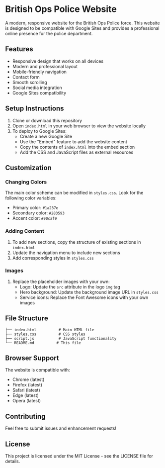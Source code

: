 # British Ops Police Website

A modern, responsive website for the British Ops Police force. This website is designed to be compatible with Google Sites and provides a professional online presence for the police department.

## Features

- Responsive design that works on all devices
- Modern and professional layout
- Mobile-friendly navigation
- Contact form
- Smooth scrolling
- Social media integration
- Google Sites compatibility

## Setup Instructions

1. Clone or download this repository
2. Open `index.html` in your web browser to view the website locally
3. To deploy to Google Sites:
   - Create a new Google Site
   - Use the "Embed" feature to add the website content
   - Copy the contents of `index.html` into the embed section
   - Add the CSS and JavaScript files as external resources

## Customization

### Changing Colors
The main color scheme can be modified in `styles.css`. Look for the following color variables:
- Primary color: `#1a237e`
- Secondary color: `#283593`
- Accent color: `#90caf9`

### Adding Content
1. To add new sections, copy the structure of existing sections in `index.html`
2. Update the navigation menu to include new sections
3. Add corresponding styles in `styles.css`

### Images
1. Replace the placeholder images with your own:
   - Logo: Update the `src` attribute in the logo `img` tag
   - Hero background: Update the background image URL in `styles.css`
   - Service icons: Replace the Font Awesome icons with your own images

## File Structure

```
├── index.html          # Main HTML file
├── styles.css          # CSS styles
├── script.js           # JavaScript functionality
└── README.md          # This file
```

## Browser Support

The website is compatible with:
- Chrome (latest)
- Firefox (latest)
- Safari (latest)
- Edge (latest)
- Opera (latest)

## Contributing

Feel free to submit issues and enhancement requests!

## License

This project is licensed under the MIT License - see the LICENSE file for details. 